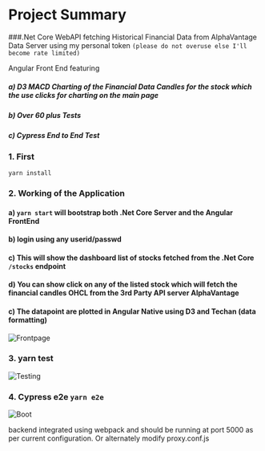# Project Summary
###.Net Core WebAPI fetching Historical Financial Data from AlphaVantage Data Server using my personal token `(please do not overuse else I'll become rate limited)`

Angular Front End featuring
##### a) D3 MACD Charting of the Financial Data Candles for the stock which the use clicks for charting on the main page
##### b) Over 60 plus Tests
##### c) Cypress End to End Test

### 1. First 
`yarn install`

### 2. Working of the Application
#### a) `yarn start` will bootstrap both .Net Core Server and the Angular FrontEnd
#### b) login using any userid/passwd 
#### c) This will show the dashboard list of stocks fetched from the .Net Core `/stocks` endpoint
#### d) You can show click on any of the listed stock which will fetch the financial candles OHCL from the 3rd Party API server AlphaVantage
#### c) The datapoint are plotted in Angular Native using D3 and Techan (data formatting) 
![Frontpage](https://github.com/arupalan/ng-stocks-arup/blob/master/static/usage.gif)

### 3. yarn test

![Testing](https://github.com/arupalan/ng-stocks-arup/blob/master/static/coverage.gif)

### 4. Cypress e2e `yarn e2e` 

![Boot](https://github.com/arupalan/ng-stocks-arup/blob/master/static/e2e.gif)

 backend integrated using webpack and should be running at port 5000 as per current configuration. Or alternately modify proxy.conf.js
